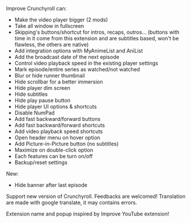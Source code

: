 Improve Crunchyroll can:
 - Make the video player bigger (2 mods)
 - Take all window in fullscreen
 - Skipping's buttons/shortcut for intros, recaps, outros... (buttons with time in it come from this extension and are subtitles based, won't be flawless, the others are native)
 - Add integration options with MyAnimeList and AniList
 - Add the broadcast date of the next episode
 - Control video playback speed in the existing player settings
 - Mark episode/entire series as watched/not watched
 - Blur or hide runner thumbnail
 - Hide scrollbar for a better immersion
 - Hide player dim screen
 - Hide subtitles
 - Hide play pause button
 - Hide player UI options & shortcuts
 - Disable NumPad
 - Add fast backward/forward buttons
 - Add fast backward/forward shortcuts
 - Add video playback speed shortcuts
 - Open header menu on hover option
 - Add Picture-in-Picture button (no subtitles)
 - Maximize on double-click option
 - Each features can be turn on/off
 - Backup/reset settings

New:
- Hide banner after last episode

Support new version of Crunchyroll.
Feedbacks are welcomed!
Translation are made with google translate, it may contains errors.

Extension name and popup inspired by Improve YouTube extension!
